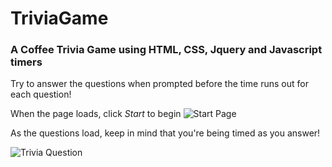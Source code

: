 # TriviaGame

### A Coffee Trivia Game using HTML, CSS, Jquery and Javascript timers

Try to answer the questions when prompted before the time runs out for each question!

When the page loads, click *Start* to begin
![Start Page](triviaStart.jpg)

As the questions load, keep in mind that you're being timed as you answer!

![Trivia Question](triviaQuestion.jpg)
